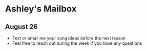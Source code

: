 # Ashley's Mailbox

## August 26
- Text or email me your song ideas before the next lesson
- Feel free to reach out during the week if you have any questions
